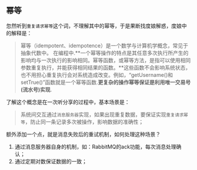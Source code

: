 ## 幂等 ##

忽然听到`重复请求幂等`这个词，不理解其中的幂等，于是果断找度娘解惑，度娘中的解释是：

> 幂等（idempotent、idempotence）是一个数学与计算机学概念，常见于抽象代数中。
> 在编程中.**一个幂等操作的特点是其任意多次执行所产生的影响均与一次执行的影响相同。幂等函数，或幂等方法，是指可以使用相同参数重复执行，并能获得相同结果的函数。**这些函数不会影响系统状态，也不用担心重复执行会对系统造成改变。例如，“getUsername()和setTrue()”函数就是一个幂等函数.**更复杂的操作幂等保证是利用唯一交易号(流水号)实现**.

了解这个概念是在一次听分享的过程中，基本场景是：

>系统间交互通过`消息服务器`实现，如果出现重复数据，要保证实现`重复请求幂等`，防止同一条记录多次被操作，影响数据的准确性；




额外添加一个点，就是消息失败后的重试机制，如何处理这种场景？

1. 通过消息服务器自身的机制，如：RabbitMQ的ack功能，每次消息处理确认；
2. 通过定期对数保证数据的一致；